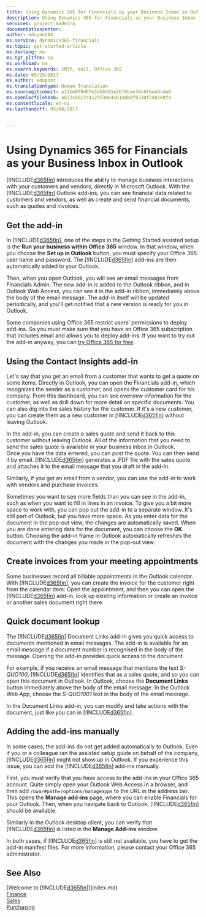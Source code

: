 ```yaml
---
title: Using Dynamics 365 for Financials as your Business Inbox in Outlook | Microsoft Docs
description: Using Dynamics 365 for Financials as your Business Inbox in Outlook
services: project-madeira
documentationcenter: 
author: edupont04
ms.service: dynamics365-financials
ms.topic: get-started-article
ms.devlang: na
ms.tgt_pltfrm: na
ms.workload: na
ms.search.keywords: SMTP, mail, Office 365
ms.date: 03/28/2017
ms.author: edupont
ms.translationtype: Human Translation
ms.sourcegitcommit: a31be0f9d07e2abb591e26f6bae34c6f6e4dcda6
ms.openlocfilehash: a872c8817c412953a64cb1adb8f8234f2801e8fa
ms.contentlocale: en-nz
ms.lasthandoff: 05/04/2017


---
```

# <a name="using-dynamics-365-for-financials-as-your-business-inbox-in-outlook"></a>Using Dynamics 365 for Financials as your Business Inbox in Outlook
[!INCLUDE[d365fin](includes/d365fin_md.md)] introduces the ability to manage business interactions with your customers and vendors, directly in Microsoft Outlook. With the [!INCLUDE[d365fin](includes/d365fin_md.md)] Outlook add-ins, you can see financial data related to customers and vendors, as well as create and send financial documents, such as quotes and invoices.  

## <a name="get-the-add-in"></a>Get the add-in
In [!INCLUDE[d365fin](includes/d365fin_md.md)], one of the steps in the Getting Started assisted setup is the **Run your business within Office 365** window. In that window, when you choose the **Set up in Outlook** button, you must specify your Office 365 user name and password. The [!INCLUDE[d365fin](includes/d365fin_md.md)] add-ins are then automatically added to your Outlook.  

Then, when you open Outlook, you will see an email messages from Financials Admin. The new add-in is added to the Outlook ribbon, and in Outlook Web Access, you can see it in the add-in ribbon, immediately above the body of the email message. The add-in itself will be updated periodically, and you'll get notified that a new version is ready for you in Outlook.  

Some companies using Office 365 restrict users’ permissions to deploy add-ins. So you must make sure that you have an Office 365 subscription that includes email and allows you to deploy add-ins. If you want to try out the add-in anyway, you can [try Office 365 for free](https://products.office.com/try).  

## <a name="using-the-contact-insights-add-in"></a>Using the Contact Insights add-in
Let's say that you get an email from a customer that wants to get a quote on some items. Directly in Outlook, you can open the Financials add-in, which recognizes the sender as a customer, and opens the customer card for his company. From this dashboard, you can see overview information for the customer, as well as drill down for more detail on specific documents. You can also dig into the sales history for the customer. If it's a new customer, you can create them as a new customer in [!INCLUDE[d365fin](includes/d365fin_md.md)] without leaving Outlook.  

In the add-in, you can create a sales quote and send it back to this customer without leaving Outlook. All of the information that you need to send the sales quote is available in your business inbox in Outlook.  
Once you have the data entered, you can post the quote. You can then send it by email. [!INCLUDE[d365fin](includes/d365fin_md.md)] generates a .PDF file with the sales quote and attaches it to the email message that you draft in the add-in.  

Similarly, if you get an email from a vendor, you can use the add-in to work with vendors and purchase invoices.  

Sometimes you want to see more fields than you can see in the add-in, such as when you want to fill in lines in an invoice. To give you a bit more space to work with, you can pop out the add-in to a separate window. It's still part of Outlook, but you have more space. As you enter data for the document in the pop-out view, the changes are automatically saved. When you are done entering data for the document, you can choose the **OK** button. Choosing the add-in frame in Outlook automatically refreshes the document with the changes you made in the pop-out view.  

## <a name="create-invoices-from-your-meeting-appointments"></a>Create invoices from your meeting appointments
Some businesses record all billable appointments in the Outlook calendar. With [!INCLUDE[d365fin](includes/d365fin_md.md)], you can create the invoice for the customer right from the calendar item: Open the appointment, and then you can open the [!INCLUDE[d365fin](includes/d365fin_md.md)] add-in, look up existing information or create an invoice or another sales document right there.  

## <a name="quick-document-lookup"></a>Quick document lookup
The [!INCLUDE[d365fin](includes/d365fin_md.md)] Document Links add-in gives you quick access to documents mentioned in email messages. The add-in is available for an email message if a document number is recognised in the body of the message. Opening the add-in provides quick access to the document.  

For example, if you receive an email message that mentions the text *S-QUO100*, [!INCLUDE[d365fin](includes/d365fin_md.md)] identifies that as a sales quote, and so you can open this document in Outlook. In Outlook, choose the **Document Links** button immediately above the body of the email message. In the Outlook Web App, choose the *S-QUO1001* text in the body of the email message.  

In the Document Links add-in, you can modify and take actions with the document, just like you can in [!INCLUDE[d365fin](includes/d365fin_md.md)].

## <a name="adding-the-add-ins-manually"></a>Adding the add-ins manually
In some cases, the add-ins do not get added automatically to Outlook. Even if you or a colleague ran the assisted setup guide on behalf of the company, [!INCLUDE[d365fin](includes/d365fin_md.md)] might not show up in Outlook. If you experience this issue, you can add the [!INCLUDE[d365fin](includes/d365fin_md.md)] add-ins manually.  

First, you must verify that you have access to the add-ins in your Office 365 account. Quite simply open your Outlook Web Access in a browser, and then add `/owa/#path=/options/manageapps` to the URL in the address bar. This opens the **Manage add-ins** page, where you can enable Financials for your Outlook. Then, when you navigate back to Outlook, [!INCLUDE[d365fin](includes/d365fin_md.md)] should be available.  

Similarly in the Outlook desktop client, you can verify that [!INCLUDE[d365fin](includes/d365fin_md.md)] is listed in the **Manage Add-ins** window.  

In both cases, if [!INCLUDE[d365fin](includes/d365fin_md.md)] is still not available, you have to get the add-in manifest files. For more information, please contact your Office 365 administrator.

## <a name="see-also"></a>See Also
[Welcome to [!INCLUDE[d365fin](includes/d365fin_md.md)]](index.md)  
[Finance](finance.md)  
[Sales](sales-manage-sales.md)  
[Purchasing](purchasing-manage-purchasing.md)  

